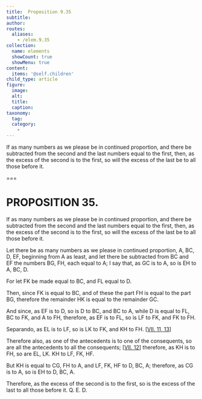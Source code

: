 ```yaml
---
title:  Proposition 9.35
subtitle: 
author:
routes:
  aliases:
    - /elem.9.35
collection:
  name: elements
  showCount: true
  showMenu: true
content:
  items: '@self.children'
child_type: article
figure:
  image:
  alt:
  title:
  caption:
taxonomy:
  tag:
  category:
    - 
---
```


<p>
       <hi rend="ital">If as many numbers as we please be in continued proportion, and there be subtracted from the second and the last numbers equal to the first, then, as the excess of the second is to the first, so will the excess of the last be to all those before it.</hi>
      </p>

===

<h1>PROPOSITION 35.</h1>
<p>
       <span class="ital">If as many numbers as we please be in continued proportion, and there be subtracted from the second and the last numbers equal to the first, then, as the excess of the second is to the first, so will the excess of the last be to all those before it.</span>
      </p>

<p>Let there be as many numbers as we please in continued proportion, <span class="ital">A</span>, <span class="ital">BC</span>, <span class="ital">D</span>, <span class="ital">EF</span>, beginning from <span class="ital">A</span> as least, and let there be subtracted from <span class="ital">BC</span> and <span class="ital">EF</span> the numbers <span class="ital">BG</span>, <span class="ital">FH</span>, each equal to <span class="ital">A</span>; I say that, as <span class="ital">GC</span> is to <span class="ital">A</span>, so is <span class="ital">EH</span> to <span class="ital">A</span>, <span class="ital">BC</span>, <span class="ital">D</span>. 
      </p>

<p>For let <span class="ital">FK</span> be made equal to <span class="ital">BC</span>, and <span class="ital">FL</span> equal to <span class="ital">D</span>. </p>

<p>Then, since <span class="ital">FK</span> is equal to <span class="ital">BC</span>, and of these the part <span class="ital">FH</span> is equal to the part <span class="ital">BG</span>, therefore the remainder <span class="ital">HK</span> is equal to the remainder <span class="ital">GC</span>. </p>

<p>And since, as <span class="ital">EF</span> is to <span class="ital">D</span>, so is <span class="ital">D</span> to <span class="ital">BC</span>, and <span class="ital">BC</span> to <span class="ital">A</span>, while <span class="ital">D</span> is equal to <span class="ital">FL</span>, <span class="ital">BC</span> to <span class="ital">FK</span>, and <span class="ital">A</span> to <span class="ital">FH</span>, therefore, as <span class="ital">EF</span> is to <span class="ital">FL</span>, so is <span class="ital">LF</span> to <span class="ital">FK</span>, and <span class="ital">FK</span> to <span class="ital">FH</span>. </p>

<p><foreign lang="la">Separando</foreign>, as <span class="ital">EL</span> is to <span class="ital">LF</span>, so is <span class="ital">LK</span> to <span class="ital">FK</span>, and <span class="ital">KH</span> to <span class="ital">FH</span>. [<a href="/elem.7.11 elem.7.13">VII. 11, 13</a>] </p>

<p>Therefore also, as one of the antecedents is to one of the consequents, so are all the antecedents to all the consequents; [<a href="/elem.7.12">VII. 12</a>] therefore, as <span class="ital">KH</span> is to <span class="ital">FH</span>, so are <span class="ital">EL</span>, <span class="ital">LK</span>. <span class="ital">KH</span> to <span class="ital">LF</span>, <span class="ital">FK</span>, <span class="ital">HF</span>. </p>

<p>But <span class="ital">KH</span> is equal to <span class="ital">CG</span>, <span class="ital">FH</span> to <span class="ital">A</span>, and <span class="ital">LF</span>, <span class="ital">FK</span>, <span class="ital">HF</span> to <span class="ital">D</span>, <span class="ital">BC</span>, <span class="ital">A</span>; therefore, as <span class="ital">CG</span> is to <span class="ital">A</span>, so is <span class="ital">EH</span> to <span class="ital">D</span>, <span class="ital">BC</span>, <span class="ital">A</span>. </p>

<p>Therefore, as the excess of the second is to the first, so is the excess of the last to all those before it. Q. E. D.<pb n="421"/></p>
